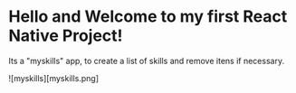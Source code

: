 # Hello and Welcome to my first React Native Project!

Its a "myskills" app, to create a list of skills and remove itens if necessary.


![myskills][myskills.png]
